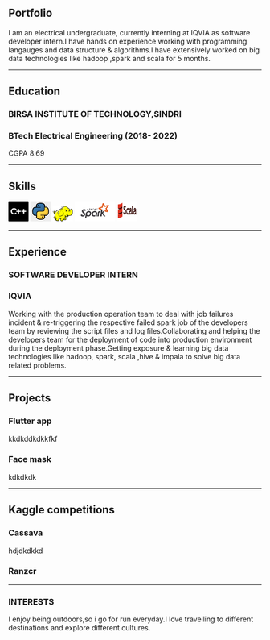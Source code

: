 ## Portfolio

I am an electrical undergraduate, currently interning at IQVIA as software developer intern.I have hands on experience working with programming langauges and data structure & algorithms.I have extensively worked on big data technologies like hadoop ,spark and scala for 5 months.

---
## Education

### **BIRSA INSTITUTE OF TECHNOLOGY,SINDRI**
### BTech Electrical Engineering (2018- 2022)
CGPA 8.69

---
## Skills

<p align='left'>
  <img src= "c++.png" alt="html" width="40" height="40">
  <img src="python_logo.jpg" alt="css" width="40" height="40">
  <img src="hadoop_logo.png" height='30' width='auto' alt="js">
   <img src="spark_logo.png" alt="react" width="auto" height="40"/>
   <img src="scala_logo.png" alt="angular" width="40" height="40"/>
</p>

---

## Experience

### **SOFTWARE DEVELOPER INTERN**
### IQVIA

Working with the production operation team to deal with job failures incident & re-triggering the respective failed spark job of the developers team by reviewing the script files and log files.Collaborating and helping the developers team for the deployment of code into production environment during the deployment phase.Getting exposure & learning big data technologies like hadoop, spark, scala ,hive & impala  to solve big data related problems.

---

## Projects

### **Flutter app**

kkdkddkdkkfkf
### **Face mask**

kdkdkdk


---
## Kaggle competitions 

### **Cassava**
hdjdkdkkd
### **Ranzcr**
---
### INTERESTS

I enjoy being outdoors,so i go for run everyday.I love travelling to different destinations and explore different cultures. 
